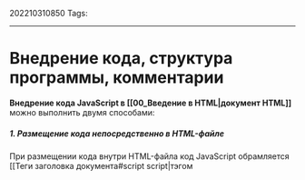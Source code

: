 202210310850
Tags:
___
# Внедрение кода, структура программы, комментарии

**Внедрение кода JavaScript в [[00_Введение в HTML|документ HTML]]** можно выполнить двумя способами:

##### 1. Размещение кода непосредственно в HTML-файле
При размещении кода внутри HTML-файла код JavaScript обрамляется [[Теги заголовка документа#script script|тэгом <script>]]

Выглядит это примерно так:

```html
<script>
   ... JavaScript-код ...
</script>
```

Давайте посмотрим как выглядит код такой страницы:

```html
<html>
 <head>
  <title>Страница с примером кода JavaScript</title>
  <script>
   alert("Hello World!");
  </script>
 </head>
 <body>
  Это текст основной страницы
 </body>
</html>
```

При открытии данной страницы появится окошко с надписью _"Hello World!_" и кнопкой "OK". После нажатия на кнопку "OK" продолжится выполнение страницы и на ней появится надпись _"Это текст основной страницы"_


##### 2. Размещение кода в отдельном файле

Мы создадим файл с названием _**myscript.js**_ и поместим в него наш код:  

```javascript
alert("Hello World!");
```

А вызов кода из тела основного HTML-файла теперь будет выглядеть вот так:

```html
<html>
  <head>
    <title>Страница с примером кода JavaScript</title> 
    <script src="myscript.js"></script>
  </head> 
  <body>
    Это текст основной страницы
  </body> 
</html>
```


**Плюсы:**
- меньший объём кода внутри html
- html для разметки , а js для скриптов. по той же причине не стоит писать css внутри html.
- при внешнем подключении браузер загрузит файл скрипта в кэш и при следующей загрузки страниц, содержащих ссылку на скрипт, загрузит его из своего кэша, что ускорит загрузку
- существуют готовые библиотеки упрощающие написания кода, и подключаются они отдельными файлами . то есть их не нужно копировать в каждую html-страницу твоего сайта

## Структура программы
Основной единицей кода является инструкция.

**Инструкция** **JavaScript** - это фактически команда браузеру, указание, что необходимо выполнить.

Инструкцию обязательно заканчивать точкой с запятой ";"
**Код JavaScript** - это последовательность инструкций JavaScript. Инструкции выполняются браузером в том порядке, в котором они написаны.

**Блоки JavaScript** - это способ сгруппировать инструкции вместе. Блок начинается открывающейся фигурной скобкой "{" и заканчивается закрывающейся "}".

Обычно блоки используются для выполнения нескольких команд в функции или внутри условной конструкции

## Комментарии
==Комментарии бывают **однострочные** и **многострочные**.==
**Однострочные комментарии** начинаются с двух слэшей "**//**" и предотвращают выполнение кода на этой строчке. Вот пример использования однострочного комментария :

```javascript
<script> 
  // Это текстовый комментарий 
  alert("Hello World");   // Этот код выполнится. 
  // alert("Hello World"); А этот нет 
  // Он закомментирован 
</script>
```

**Многострочные комментарии** начинаются с одного слэша и звездочки "/*" и заканчиваются обратной комбинацией - звездочкой и слэшем "*/". Все, что находится между этими знаками, браузер будет считать комментарием. Выглядит это следующим образом:

```javascript
<script>
  /* Тут начинается комментарий
    alert("Hello World"); Тут код не выполнится.
    alert("Hello World"); И тут тоже.
    Здесь комментарий заканчивается */  

  alert("Hi World"); // А этот код выполнится.
</script>
```

**Многострочные комментарии** нельзя вкладывать друг в друга: первый же встреченный конец комментария "*/" заканчивает блок многострочного комментария.





# Ссылки
___
##### Links


---
##### Источники
